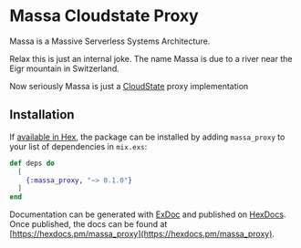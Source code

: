 # Massa Cloudstate Proxy

Massa is a Massive Serverless Systems Architecture.

Relax this is just an internal joke. The name Massa is due to a river near the Eigr mountain in Switzerland.

Now seriously Massa is just a [CloudState](https://github.com/cloudstateio/cloudstate) proxy implementation

## Installation

If [available in Hex](https://hex.pm/docs/publish), the package can be installed
by adding `massa_proxy` to your list of dependencies in `mix.exs`:

```elixir
def deps do
  [
    {:massa_proxy, "~> 0.1.0"}
  ]
end
```

Documentation can be generated with [ExDoc](https://github.com/elixir-lang/ex_doc)
and published on [HexDocs](https://hexdocs.pm). Once published, the docs can
be found at [https://hexdocs.pm/massa_proxy](https://hexdocs.pm/massa_proxy).


